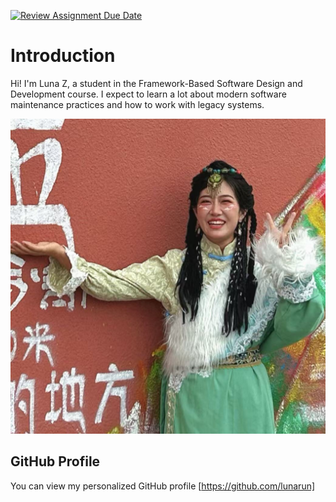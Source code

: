 [![Review Assignment Due Date](https://classroom.github.com/assets/deadline-readme-button-22041afd0340ce965d47ae6ef1cefeee28c7c493a6346c4f15d667ab976d596c.svg)](https://classroom.github.com/a/0MOLbOcH)
# Introduction
Hi! I'm Luna Z, a student in the Framework-Based Software Design and Development course. 
I expect to learn a lot about modern software maintenance practices and how to work with legacy systems.

![My Image](https://github.com/Framework-Based-Software/icebreaking-lunarun/blob/profile-upload_L_20250324/img.jpg)  <!-- Link to the uploaded image -->

## GitHub Profile

You can view my personalized GitHub profile [https://github.com/lunarun]

